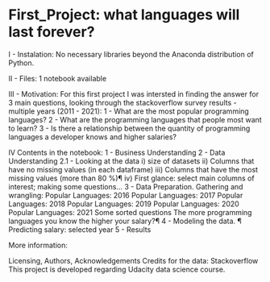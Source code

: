# First_Project: what languages will last forever?

I - Instalation:
No necessary libraries beyond the Anaconda distribution of Python.

II - Files: 
1 notebook available

III - Motivation: For this first project I was intersted in finding the answer for 3 main questions, 
looking through the stackoverflow survey results - multiple years (2011 - 2021):
1 - What are the most popular programming languages?
2 - What are the programming languages that people most want to learn?
3 - Is there a relationship between the quantity of programming languages a developer knows and higher salaries?

IV Contents in the notebook:
1 - Business Understanding
2 - Data Understanding
2.1 - Looking at the data
i) size of datasets
ii) Columns that have no missing values (in each dataframe)
iii) Columns that have the most missing values (more than 80 %)¶
iv) First glance: select main columns of interest; making some questions...
3 - Data Preparation.
Gathering and wrangling:
Popular Languages: 2016
Popular Languages: 2017
Popular Languages: 2018
Popular Languages: 2019
Popular Languages: 2020
Popular Languages: 2021
Some sorted questions
The more programming languages you know the higher your salary?¶
4 - Modeling the data. ¶
Predicting salary: selected year
5 - Results

More information: 

Licensing, Authors, Acknowledgements
Credits for the data: Stackoverflow
This project is developed regarding Udacity data science course.   
